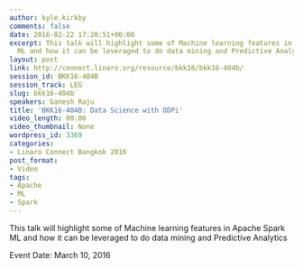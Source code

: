 ```yaml
---
author: kyle.kirkby
comments: false
date: 2016-02-22 17:20:51+00:00
excerpt: This talk will highlight some of Machine learning features in Apache Spark
  ML and how it can be leveraged to do data mining and Predictive Analytics
layout: post
link: http://connect.linaro.org/resource/bkk16/bkk16-404b/
session_id: BKK16-404B
session_track: LEG
slug: bkk16-404b
speakers: Ganesh Raju
title: 'BKK16-404B: Data Science with ODPi'
video_length: 00:00
video_thumbnail: None
wordpress_id: 3369
categories:
- Linaro Connect Bangkok 2016
post_format:
- Video
tags:
- Apache
- ML
- Spark
---
```


This talk will highlight some of Machine learning features in Apache Spark ML and how it can be leveraged to do data mining and Predictive Analytics

Event Date: March 10, 2016
